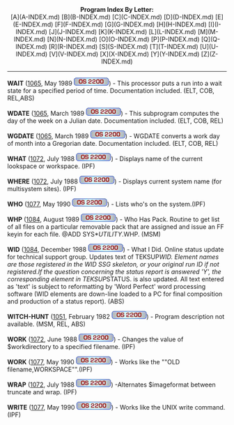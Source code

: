 <x-sas-window top="95" bottom="768" left="374" right="904">



<center><b>Program Index By Letter:</b></center>

<center>[A](A-INDEX.md) [B](B-INDEX.md)
[C](C-INDEX.md) [D](D-INDEX.md)
[E](E-INDEX.md) [F](F-INDEX.md)
[G](G-INDEX.md) [H](H-INDEX.md)
[I](I-INDEX.md) [J](J-INDEX.md)
[K](K-INDEX.md) [L](L-INDEX.md)
[M](M-INDEX.md) [N](N-INDEX.md)
[O](O-INDEX.md) [P](P-INDEX.md)
[Q](Q-INDEX.md) [R](R-INDEX.md)
[S](S-INDEX.md) [T](T-INDEX.md)
[U](U-INDEX.md) [V](V-INDEX.md)
[X](X-INDEX.md) [Y](Y-INDEX.md)
[Z](Z-INDEX.md)</center>


&#10;
- - -
<b>WAIT</b> ([1065](1065/INDEX.md), May 1989
<i>![[OS 2200]](IMAGES/OS2200.JPG)</i>) - This processor puts a run
into a wait state for a specified period of time. Documentation
included. (ELT, COB, REL,ABS)


<b>WDATE</b> ([1065](1065/INDEX.md), March 1989
<i>![[OS 2200]](IMAGES/OS2200.JPG)</i>) - This subprogram computes the
day of the week on a Julian date. Documentation included. (ELT, COB,
REL)


<b>WGDATE</b> ([1065](1065/INDEX.md), March 1989
<i>![[OS 2200]](IMAGES/OS2200.JPG)</i>) - WGDATE converts a work day
of month into a Gregorian date. Documentation included. (ELT, COB,
REL)


<b>WHAT</b> ([1072](1072/INDEX.md), July 1988
<i>![[OS 2200]](IMAGES/OS2200.JPG)</i>) - Displays name of the current
lookspace or workspace. (IPF)


<b>WHERE</b> ([1072](1072/INDEX.md), July 1988
<i>![[OS 2200]](IMAGES/OS2200.JPG)</i>) - Displays current system name
(for multisystem sites). (IPF)


<b>WHO</b> ([1077](1077/INDEX.md), May 1990
<i>![[OS 2200]](IMAGES/OS2200.JPG)</i>) - Lists who's on the
system.(IPF)


<b>WHP</b> ([1084](1084/INDEX.md), August 1989
<i>![[OS 2200]](IMAGES/OS2200.JPG)</i>) - Who Has Pack. Routine to get
list of all files on a particular removable pack that are assigned
and issue an FF keyin for each file. @ADD SYS$*UTILITY$.WHP. (MSM)


<b>WID</b> ([1084](1084/INDEX.md), December 1988
<i>![[OS 2200]](IMAGES/OS2200.JPG)</i>) - What I Did. Online status
update for technical support group. Updates text of TEKSUP*WID.
Element names are those registered in the WID SSG skeleton, or your
original run ID if not registered.If the question concerning the
status report is answered 'Y', the corresponding element in
TEKSUP*STATUS. is also updated. All text entered as 'text' is subject
to reformatting by 'Word Perfect' word processing software (WID
elements are down-line loaded to a PC for final composition and
production of a status report). (ABS)


<b>WITCH-HUNT</b> ([1051](1051/INDEX.md),
February 1982 <i>![[OS 2200]](IMAGES/OS2200.JPG)</i>) - Program
description not available. (MSM, REL, ABS)


<b>WORK</b> ([1072](1072/INDEX.md), June 1988
<i>![[OS 2200]](IMAGES/OS2200.JPG)</i>) - Changes the value of
$workdirectory to a specified filename. (IPF)


<b>WORK</b> ([1077](1077/INDEX.md), May 1990
<i>![[OS 2200]](IMAGES/OS2200.JPG)</i>) - Works like the ""OLD
filename,WORKSPACE"".(IPF)


<b>WRAP</b> ([1072](1072/INDEX.md), July 1988
<i>![[OS 2200]](IMAGES/OS2200.JPG)</i>) -Alternates $imageformat
between truncate and wrap. (IPF)


<b>WRITE</b> ([1077](1077/INDEX.md), May 1990
<i>![[OS 2200]](IMAGES/OS2200.JPG)</i>) - Works like the UNIX write
command.(IPF)


&nbsp;


</x-sas-window>